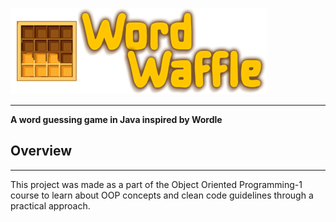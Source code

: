 ![title](./src/resources/title.png)

---
**A word guessing game in Java inspired by Wordle**

## Overview

---
This project was made as a part of the Object Oriented Programming-1 course
to learn about OOP concepts and clean code guidelines through a practical approach.
